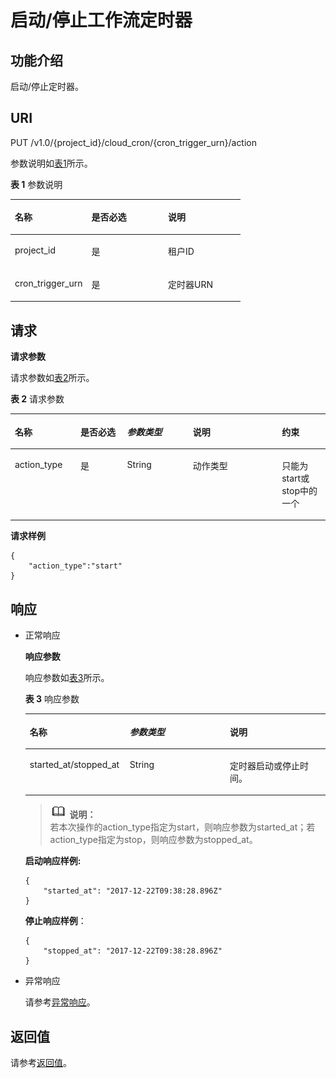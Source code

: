 # 启动/停止工作流定时器<a name="functiongraph_06_1430"></a>

## 功能介绍<a name="section51379511"></a>

启动/停止定时器。

## URI<a name="section59762422"></a>

PUT /v1.0/\{project\_id\}/cloud\_cron/\{cron\_trigger\_urn\}/action

参数说明如[表1](#table13216186)所示。   

**表 1**  参数说明

<a name="table13216186"></a>
<table><thead align="left"><tr id="row19124697"><th class="cellrowborder" valign="top" width="33.33333333333333%" id="mcps1.2.4.1.1"><p id="p5596611"><a name="p5596611"></a><a name="p5596611"></a>名称</p>
</th>
<th class="cellrowborder" valign="top" width="33.33333333333333%" id="mcps1.2.4.1.2"><p id="p50672366"><a name="p50672366"></a><a name="p50672366"></a>是否必选</p>
</th>
<th class="cellrowborder" valign="top" width="33.33333333333333%" id="mcps1.2.4.1.3"><p id="p4085285"><a name="p4085285"></a><a name="p4085285"></a>说明</p>
</th>
</tr>
</thead>
<tbody><tr id="row62472706"><td class="cellrowborder" valign="top" width="33.33333333333333%" headers="mcps1.2.4.1.1 "><p id="p27124415"><a name="p27124415"></a><a name="p27124415"></a>project_id</p>
</td>
<td class="cellrowborder" valign="top" width="33.33333333333333%" headers="mcps1.2.4.1.2 "><p id="p49593988"><a name="p49593988"></a><a name="p49593988"></a>是</p>
</td>
<td class="cellrowborder" valign="top" width="33.33333333333333%" headers="mcps1.2.4.1.3 "><p id="p42387016"><a name="p42387016"></a><a name="p42387016"></a>租户ID</p>
</td>
</tr>
<tr id="row60881563145923"><td class="cellrowborder" valign="top" width="33.33333333333333%" headers="mcps1.2.4.1.1 "><p id="p64525541145929"><a name="p64525541145929"></a><a name="p64525541145929"></a>cron_trigger_urn</p>
</td>
<td class="cellrowborder" valign="top" width="33.33333333333333%" headers="mcps1.2.4.1.2 "><p id="p2719564145934"><a name="p2719564145934"></a><a name="p2719564145934"></a>是</p>
</td>
<td class="cellrowborder" valign="top" width="33.33333333333333%" headers="mcps1.2.4.1.3 "><p id="p49711046145938"><a name="p49711046145938"></a><a name="p49711046145938"></a>定时器URN</p>
</td>
</tr>
</tbody>
</table>

## 请求<a name="section990892"></a>

**请求参数**

请求参数如[表2](#table63351959)所示。

**表 2**  请求参数

<a name="table63351959"></a>
<table><thead align="left"><tr id="row15085294"><th class="cellrowborder" valign="top" width="20.847915208479158%" id="mcps1.2.6.1.1"><p id="p20095518145954"><a name="p20095518145954"></a><a name="p20095518145954"></a>名称</p>
</th>
<th class="cellrowborder" valign="top" width="14.788521147885215%" id="mcps1.2.6.1.2"><p id="p17124295145954"><a name="p17124295145954"></a><a name="p17124295145954"></a>是否必选</p>
</th>
<th class="cellrowborder" valign="top" width="20.847915208479158%" id="mcps1.2.6.1.3"><p id="p44890660145954"><a name="p44890660145954"></a><a name="p44890660145954"></a><em id="i1362762145954"><a name="i1362762145954"></a><a name="i1362762145954"></a>参数类型</em></p>
</th>
<th class="cellrowborder" valign="top" width="28.28717128287172%" id="mcps1.2.6.1.4"><p id="p43274897145954"><a name="p43274897145954"></a><a name="p43274897145954"></a>说明</p>
</th>
<th class="cellrowborder" valign="top" width="15.228477152284775%" id="mcps1.2.6.1.5"><p id="p15605760145954"><a name="p15605760145954"></a><a name="p15605760145954"></a>约束</p>
</th>
</tr>
</thead>
<tbody><tr id="row188376"><td class="cellrowborder" valign="top" width="20.847915208479158%" headers="mcps1.2.6.1.1 "><p id="p31328337151835"><a name="p31328337151835"></a><a name="p31328337151835"></a>action_type</p>
</td>
<td class="cellrowborder" valign="top" width="14.788521147885215%" headers="mcps1.2.6.1.2 "><p id="p54567389151835"><a name="p54567389151835"></a><a name="p54567389151835"></a>是</p>
</td>
<td class="cellrowborder" valign="top" width="20.847915208479158%" headers="mcps1.2.6.1.3 "><p id="p57882422151835"><a name="p57882422151835"></a><a name="p57882422151835"></a>String</p>
</td>
<td class="cellrowborder" valign="top" width="28.28717128287172%" headers="mcps1.2.6.1.4 "><p id="p51919457151835"><a name="p51919457151835"></a><a name="p51919457151835"></a>动作类型</p>
</td>
<td class="cellrowborder" valign="top" width="15.228477152284775%" headers="mcps1.2.6.1.5 "><p id="p44726488151835"><a name="p44726488151835"></a><a name="p44726488151835"></a>只能为start或stop中的一个</p>
</td>
</tr>
</tbody>
</table>

**请求样例**

```
{
    "action_type":"start"
}
```

## 响应<a name="section8918034"></a>

-   正常响应

    **响应参数**

    响应参数如[表3](#table77026151513)所示。   

    **表 3**  响应参数

    <a name="table77026151513"></a>
    <table><thead align="left"><tr id="row1970213119159"><th class="cellrowborder" valign="top" width="33.33333333333333%" id="mcps1.2.4.1.1"><p id="p117023121517"><a name="p117023121517"></a><a name="p117023121517"></a>名称</p>
    </th>
    <th class="cellrowborder" valign="top" width="33.33333333333333%" id="mcps1.2.4.1.2"><p id="p970211161518"><a name="p970211161518"></a><a name="p970211161518"></a><em id="i157021515159"><a name="i157021515159"></a><a name="i157021515159"></a>参数类型</em></p>
    </th>
    <th class="cellrowborder" valign="top" width="33.33333333333333%" id="mcps1.2.4.1.3"><p id="p970231141517"><a name="p970231141517"></a><a name="p970231141517"></a>说明</p>
    </th>
    </tr>
    </thead>
    <tbody><tr id="row1770212116155"><td class="cellrowborder" valign="top" width="33.33333333333333%" headers="mcps1.2.4.1.1 "><p id="p30225463152329"><a name="p30225463152329"></a><a name="p30225463152329"></a>started_at/stopped_at</p>
    </td>
    <td class="cellrowborder" valign="top" width="33.33333333333333%" headers="mcps1.2.4.1.2 "><p id="p32343471152329"><a name="p32343471152329"></a><a name="p32343471152329"></a>String</p>
    </td>
    <td class="cellrowborder" valign="top" width="33.33333333333333%" headers="mcps1.2.4.1.3 "><p id="p23179312152329"><a name="p23179312152329"></a><a name="p23179312152329"></a>定时器启动或停止时间。</p>
    </td>
    </tr>
    </tbody>
    </table>

    >![](public_sys-resources/icon-note.gif) **说明：**   
    >若本次操作的action\_type指定为start，则响应参数为started\_at；若action\_type指定为stop，则响应参数为stopped\_at。  

    **启动响应样例:**

    ```
    {
        "started_at": "2017-12-22T09:38:28.896Z"
    }
    ```

    **停止响应样例**：

    ```
    {    
        "stopped_at": "2017-12-22T09:38:28.896Z"
    }
    ```


-   异常响应

    请参考[异常响应](请求结果.md#section88241732388)。


## 返回值<a name="section370272717123"></a>

请参考[返回值](请求结果.md#section20306194210386)。

